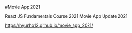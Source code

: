 #Movie App 2021

React JS Fundamentals Course 2021
Movie App Update 2021 


https://hyunho12.github.io/movie_app_2021/
